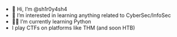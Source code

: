 - 👋 Hi, I’m @sh1r0y4sh4
- 👾 I’m interested in learning anything related to CyberSec/InfoSec
- 👨‍💻 I’m currently learning Python
- I play CTFs on platforms like THM (and soon HTB)

<!---
sh1r0y4sh4/sh1r0y4sh4 is a ✨ special ✨ repository because its `README.md` (this file) appears on your GitHub profile.
You can click the Preview link to take a look at your changes.
--->
